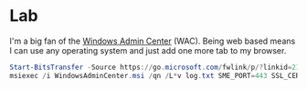 # Lab

I'm a big fan of the [Windows Admin Center](https://www.microsoft.com/en-us/windows-server/windows-admin-center) (WAC).  Being web based means I can use any operating system and just add one more tab to my browser.

```powershell
Start-BitsTransfer -Source https://go.microsoft.com/fwlink/p/?linkid=2194936 -Destination WindowsAdminCenter.msi
msiexec /i WindowsAdminCenter.msi /qn /L*v log.txt SME_PORT=443 SSL_CERTIFICATE_OPTION=generate
```
